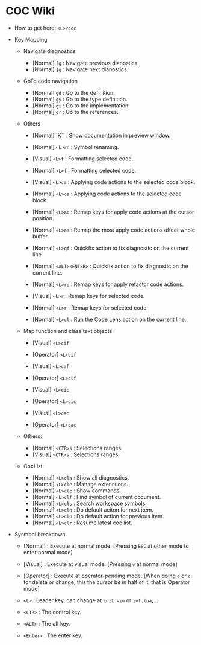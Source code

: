 # COC Wiki
- How to get here: `<L>?coc`

- Key Mapping
    - Navigate diagnostics
        + [Normal] `[g` : Navigate previous dianostics.
        + [Normal] `]g` : Navigate next dianostics.

    - GoTo code navigation
        + [Normal] `gd` : Go to the definition.
        + [Normal] `gy` : Go to the type definition.
        + [Normal] `gi` : Go to the implementation.
        + [Normal] `gr` : Go to the references.

    - Others
        + [Normal] `K`` : Show documentation in preview window. 

        + [Normal] `<L>rn` : Symbol renaming.
        + [Visual] `<L>f` : Formatting selected code.
        + [Normal] `<L>f` : Formatting selected code.

        + [Visual] `<L>ca` : Applying code actions to the selected code block.
        + [Normal] `<L>ca` : Applying code actions to the selected code block.

        + [Normal] `<L>ac` : Remap keys for apply code actions at the cursor position.
        + [Normal] `<L>as` : Remap the most apply code actions affect whole buffer.
        + [Normal] `<L>qf` : Quickfix action to fix diagnostic on the current line.
        + [Normal] `<ALT><ENTER>` : Quickfix action to fix diagnostic on the current line. 

        + [Normal] `<L>re` : Remap keys for apply refactor code actions.
        + [Visual] `<L>r` : Remap keys for selected code.
        + [Normal] `<L>r` : Remap keys for selected code.

        + [Normal] `<L>cl` : Run the Code Lens action on the current line.

    - Map function and class text objects
        + [Visual] `<L>cif`
        + [Operator] `<L>cif`

        + [Visual] `<L>caf`
        + [Operator] `<L>cif`

        + [Visual] `<L>cic`
        + [Operator] `<L>cic`

        + [Visual] `<L>cac`
        + [Operator] `<L>cac`

    - Others:
        + [Normal] `<CTR>s` : Selections ranges.
        + [Visual] `<CTR>s` : Selections ranges.

    - CocList: 
        + [Normal] `<L>cla` : Show all diagnostics.
        + [Normal] `<L>cle` : Manage extenstions.
        + [Normal] `<L>clc` : Show commands.
        + [Normal] `<L>clf` : Find symbol of current document.
        + [Normal] `<L>cls` : Search workspace symbols.
        + [Normal] `<L>cln` : Do default aciton for next item.
        + [Normal] `<L>clp` : Do default action for previous item.
        + [Normal] `<L>clr` : Resume latest coc list.

- Sysmbol breakdown.
    + [Normal] : Execute at normal mode. [Pressing `ESC` at other mode to enter normal mode]
    + [Visual] : Execute at visual mode. [Pressing `v` at normal mode]
    + [Operator] : Execute at operator-pending mode. [When doing `d` or `c` for delete or change, this the cursor be in half of it, that is Operator mode]

    + `<L>` : Leader key, can change at `init.vim` or `int.lua`,...
    + `<CTR>` : The control key.
    + `<ALT>` : The alt key.
    + `<Enter>` : The enter key.

